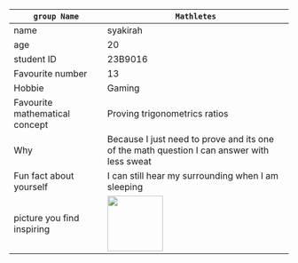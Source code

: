 |`group Name`|`Mathletes`|
|---|---|
|name|syakirah|
|age|20|
|student ID|23B9016|
|Favourite number|13|
|Hobbie|Gaming|
|Favourite mathematical concept| Proving trigonometrics ratios|
|Why|Because I just need to prove and its one of the math question I can answer with less sweat|
|Fun fact about yourself|I can still hear my surrounding when I am sleeping|
|picture you find inspiring| <img src="https://github.com/user-attachments/assets/9c7e3627-8a93-4ab7-acdc-7995ae8c947c" width="100" height="100" /> |
